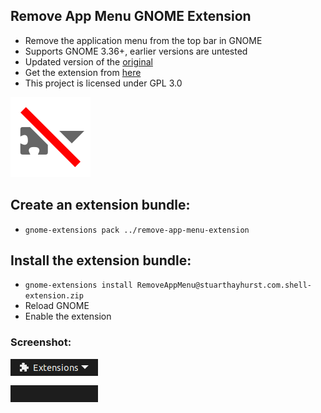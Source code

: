 ## Remove App Menu GNOME Extension
  - Remove the application menu from the top bar in GNOME
  - Supports GNOME 3.36+, earlier versions are untested
  - Updated version of the [original](https://github.com/rastersoft/remove_app_menu)
  - Get the extension from [here](https://extensions.gnome.org/extension/3906/remove-app-menu/)
  - This project is licensed under GPL 3.0

![Extension](docs/icon.png)
## Create an extension bundle:
  - `gnome-extensions pack ../remove-app-menu-extension`

## Install the extension bundle:
 - `gnome-extensions install RemoveAppMenu@stuarthayhurst.com.shell-extension.zip`
 - Reload GNOME
 - Enable the extension

### Screenshot:
![Extension](docs/screenshot.png)
